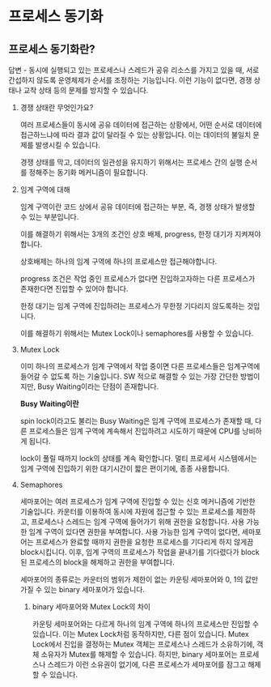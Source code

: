 # 프로세스 동기화

## 프로세스 동기화란?

답변 - 동시에 실행되고 있는 프로세스나 스레드가 공유 리소스를 가지고 있을 때, 서로 간섭하지 않도록 운영체제가 순서를 조정하는 기능입니다. 이런 기능이 없다면, 경쟁 상태나 교착 상태 등의 문제를 방지할 수 있습니다.

1. 경쟁 상태란 무엇인가요?

   여러 프로세스들이 동시에 공유 데이터에 접근하는 상황에서, 어떤 순서로 데이터에 접근하느냐에 따라 결과 값이 달라질 수 있는 상황입니다. 이는 데이터의 불일치 문제를 발생시킬 수 있습니다.

   경쟁 상태를 막고, 데이터의 일관성을 유지하기 위해서는 프로세스 간의 실행 순서를 정해주는 동기화 메커니즘이 필요합니다.
   <br>

2. 임계 구역에 대해

   임계 구역이란 코드 상에서 공유 데이터에 접근하는 부분, 즉, 경쟁 상태가 발생할 수 있는 부분입니다.

   이를 해결하기 위해서는 3개의 조건인 상호 배제, progress, 한정 대기가 지켜져야합니다.

   상호배제는 하나의 임계 구역에 하나의 프로세스만 접근해야합니다.

   progress 조건은 작업 중인 프로세스가 없다면 진입하고자하는 다른 프로세스가 존재한다면 진입할 수 있어야 합니다.

   한정 대기는 임계 구역에 진입하려는 프로세스가 무한정 기다리지 않도록하는 것입니다.

   이를 해결하기 위해서는 Mutex Lock이나 semaphores를 사용할 수 있습니다.
   <br>

3. Mutex Lock

   이미 하나의 프로세스가 임계 구역에서 작업 중이면 다른 프로세스들은 임계구역에 들어갈 수 없도록 하는 기술입니다. SW 적으로 해결할 수 있는 가장 간단한 방법이지만, Busy Waiting이라는 단점이 존재합니다.
   <br>

   **Busy Waiting이란**
   <br>

   spin lock이라고도 불리는 Busy Waiting은 임계 구역에 프로세스가 존재할 때, 다른 프로세스들은 임계 구역에 계속해서 진입하려고 시도하기 때문에 CPU를 낭비하게 됩니다.

   lock이 풀릴 때까지 lock의 상태를 계속 확인합니다. 멀티 프로세서 시스템에서는 임계 구역에 진입하기 위한 대기시간이 짧은 편이기에, 종종 사용합니다.
   <br>

4. Semaphores

   세마포어는 여러 프로세스가 임계 구역에 진입할 수 있는 신호 메커니즘에 기반한 기술입니다. 카운터를 이용하여 동시에 자원에 접근할 수 있는 프로세스를 제한하고, 프로세스나 스레드는 임계 구역에 들어가기 위해 권한을 요청합니다. 사용 가능한 임계 구역이 있다면 권한을 부여합니다. 사용 가능한 임계 구역이 없다면, 세마포어는 프로세스가 완료할 때까지 권한을 요청한 프로세스를 기다리게 하지 않게끔 block시킵니다. 이후, 임계 구역의 프로세스가 작업을 끝내기를 기다렸다가 block된 프로세스의 block을 해제하고 권한을 부여합니다.
   <br>

   세마포어의 종류로는 카운터의 범위가 제한이 없는 카운팅 세마포어와 0, 1의 값만 가질 수 있는 binary 세마포어가 있습니다.
   <br>

   1. binary 세마포어와 Mutex Lock의 차이

      카운팅 세마포어와는 다르게 하나의 임계 구역에 하나의 프로세스만 진입할 수 있습니다. 이는 Mutex Lock처럼 동작하지만, 다른 점이 있습니다. Mutex Lock에서 진입을 결정하는 Mutex 객체는 프로세스나 스레드가 소유하기에, 객체 소유자가 Mutex를 해제할 수 있습니다. 하지만, binary 세마포어는 프로세스나 스레드가 이런 소유권이 없기에, 다른 프로세스가 세마포어를 잠그고 해제할 수 있습니다.
